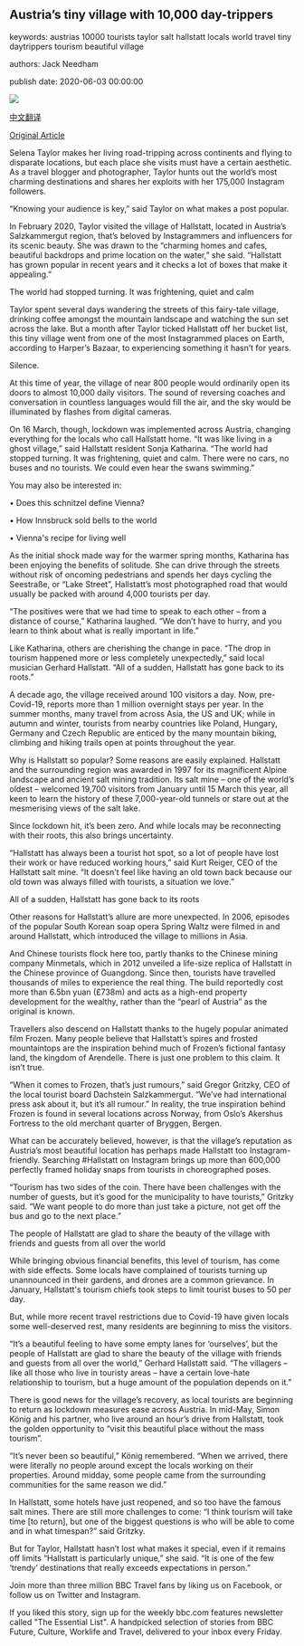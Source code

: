 ## Austria’s tiny village with 10,000 day-trippers

keywords: austrias 10000 tourists taylor salt hallstatt locals world travel tiny daytrippers tourism beautiful village

authors: Jack Needham

publish date: 2020-06-03 00:00:00

![](https://ichef.bbci.co.uk/wwfeatures/live/624_351/images/live/p0/8f/q4/p08fq4z7.jpg)

[中文翻译](Austria%E2%80%99s%20tiny%20village%20with%2010%2C000%20day-trippers_zh.md)

[Original Article](https://www.bbc.com/travel/story/20200603-hallstatt-austrias-tiny-village-with-10000-day-trippers)

Selena Taylor makes her living road-tripping across continents and flying to disparate locations, but each place she visits must have a certain aesthetic. As a travel blogger and photographer, Taylor hunts out the world’s most charming destinations and shares her exploits with her 175,000 Instagram followers.

“Knowing your audience is key,” said Taylor on what makes a post popular.

In February 2020, Taylor visited the village of Hallstatt, located in Austria’s Salzkammergut region, that’s beloved by Instagrammers and influencers for its scenic beauty. She was drawn to the “charming homes and cafes, beautiful backdrops and prime location on the water,” she said. “Hallstatt has grown popular in recent years and it checks a lot of boxes that make it appealing.”

The world had stopped turning. It was frightening, quiet and calm

Taylor spent several days wandering the streets of this fairy-tale village, drinking coffee amongst the mountain landscape and watching the sun set across the lake. But a month after Taylor ticked Hallstatt off her bucket list, this tiny village went from one of the most Instagrammed places on Earth, according to Harper’s Bazaar, to experiencing something it hasn’t for years.

Silence.

At this time of year, the village of near 800 people would ordinarily open its doors to almost 10,000 daily visitors. The sound of reversing coaches and conversation in countless languages would fill the air, and the sky would be illuminated by flashes from digital cameras.

On 16 March, though, lockdown was implemented across Austria, changing everything for the locals who call Hallstatt home. “It was like living in a ghost village,” said Hallstatt resident Sonja Katharina. “The world had stopped turning. It was frightening, quiet and calm. There were no cars, no buses and no tourists. We could even hear the swans swimming.”

You may also be interested in:

• Does this schnitzel define Vienna?

• How Innsbruck sold bells to the world

• Vienna's recipe for living well

As the initial shock made way for the warmer spring months, Katharina has been enjoying the benefits of solitude. She can drive through the streets without risk of oncoming pedestrians and spends her days cycling the Seestraße, or “Lake Street”, Hallstatt’s most photographed road that would usually be packed with around 4,000 tourists per day.

“The positives were that we had time to speak to each other – from a distance of course,” Katharina laughed. “We don’t have to hurry, and you learn to think about what is really important in life.”

Like Katharina, others are cherishing the change in pace. “The drop in tourism happened more or less completely unexpectedly,” said local musician Gerhard Hallstatt. “All of a sudden, Hallstatt has gone back to its roots.”

A decade ago, the village received around 100 visitors a day. Now, pre-Covid-19, reports more than 1 million overnight stays per year. In the summer months, many travel from across Asia, the US and UK; while in autumn and winter, tourists from nearby countries like Poland, Hungary, Germany and Czech Republic are enticed by the many mountain biking, climbing and hiking trails open at points throughout the year.

Why is Hallstatt so popular? Some reasons are easily explained. Hallstatt and the surrounding region was awarded in 1997 for its magnificent Alpine landscape and ancient salt mining tradition. Its salt mine – one of the world’s oldest – welcomed 19,700 visitors from January until 15 March this year, all keen to learn the history of these 7,000-year-old tunnels or stare out at the mesmerising views of the salt lake.

Since lockdown hit, it’s been zero. And while locals may be reconnecting with their roots, this also brings uncertainty.

“Hallstatt has always been a tourist hot spot, so a lot of people have lost their work or have reduced working hours,” said Kurt Reiger, CEO of the Hallstatt salt mine. “It doesn't feel like having an old town back because our old town was always filled with tourists, a situation we love.”

All of a sudden, Hallstatt has gone back to its roots

Other reasons for Hallstatt’s allure are more unexpected. In 2006, episodes of the popular South Korean soap opera Spring Waltz were filmed in and around Hallstatt, which introduced the village to millions in Asia.

And Chinese tourists flock here too, partly thanks to the Chinese mining company Minmetals, which in 2012 unveiled a life-size replica of Hallstatt in the Chinese province of Guangdong. Since then, tourists have travelled thousands of miles to experience the real thing. The build reportedly cost more than 6.5bn yuan (£738m) and acts as a high-end property development for the wealthy, rather than the “pearl of Austria” as the original is known.

Travellers also descend on Hallstatt thanks to the hugely popular animated film Frozen. Many people believe that Hallstatt’s spires and frosted mountaintops are the inspiration behind much of Frozen’s fictional fantasy land, the kingdom of Arendelle. There is just one problem to this claim. It isn’t true.

“When it comes to Frozen, that’s just rumours,” said Gregor Gritzky, CEO of the local tourist board Dachstein Salzkammergut. “We’ve had international press ask about it, but it’s all rumour.” In reality, the true inspiration behind Frozen is found in several locations across Norway, from Oslo’s Akershus Fortress to the old merchant quarter of Bryggen, Bergen.

What can be accurately believed, however, is that the village’s reputation as Austria’s most beautiful location has perhaps made Hallstatt too Instagram-friendly. Searching \#Hallstatt on Instagram brings up more than 600,000 perfectly framed holiday snaps from tourists in choreographed poses.

“Tourism has two sides of the coin. There have been challenges with the number of guests, but it’s good for the municipality to have tourists,” Gritzky said. “We want people to do more than just take a picture, not get off the bus and go to the next place.”

The people of Hallstatt are glad to share the beauty of the village with friends and guests from all over the world

While bringing obvious financial benefits, this level of tourism, has come with side effects. Some locals have complained of tourists turning up unannounced in their gardens, and drones are a common grievance. In January, Hallstatt's tourism chiefs took steps to limit tourist buses to 50 per day.

But, while more recent travel restrictions due to Covid-19 have given locals some well-deserved rest, many residents are beginning to miss the visitors.

“It’s a beautiful feeling to have some empty lanes for ‘ourselves’, but the people of Hallstatt are glad to share the beauty of the village with friends and guests from all over the world,” Gerhard Hallstatt said. “The villagers – like all those who live in touristy areas – have a certain love-hate relationship to tourism, but a huge amount of the population depends on it.”

There is good news for the village’s recovery, as local tourists are beginning to return as lockdown measures ease across Austria. In mid-May, Simon König and his partner, who live around an hour’s drive from Hallstatt, took the golden opportunity to “visit this beautiful place without the mass tourism”.

“It’s never been so beautiful,” König remembered. “When we arrived, there were literally no people around except the locals working on their properties. Around midday, some people came from the surrounding communities for the same reason we did.”

In Hallstatt, some hotels have just reopened, and so too have the famous salt mines. There are still more challenges to come: “I think tourism will take time [to return], but one of the biggest questions is who will be able to come and in what timespan?” said Gritzky.

But for Taylor, Hallstatt hasn’t lost what makes it special, even if it remains off limits “Hallstatt is particularly unique,” she said. “It is one of the few ‘trendy’ destinations that really exceeds expectations in person.”

Join more than three million BBC Travel fans by liking us on Facebook, or follow us on Twitter and Instagram.

If you liked this story, sign up for the weekly bbc.com features newsletter called "The Essential List". A handpicked selection of stories from BBC Future, Culture, Worklife and Travel, delivered to your inbox every Friday.